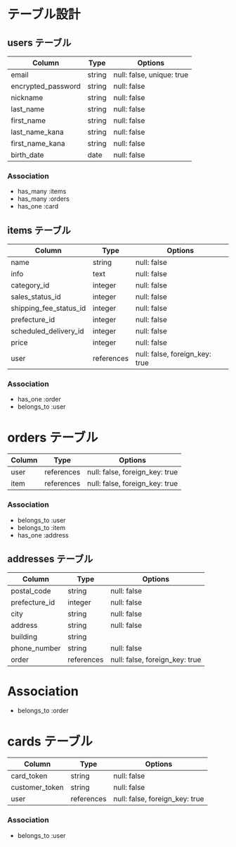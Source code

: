 # テーブル設計

## users テーブル

| Column             | Type   | Options                   |
| -------------------| ------ | ------------------------- |
| email              | string | null: false, unique: true |
| encrypted_password | string | null: false               |
| nickname           | string | null: false               |
| last_name          | string | null: false               |
| first_name         | string | null: false               |
| last_name_kana     | string | null: false               |
| first_name_kana    | string | null: false               |
| birth_date         | date   | null: false               |

### Association

- has_many :items
- has_many :orders
- has_one  :card


## items テーブル

| Column                 | Type       | Options                        |
| ---------------------- | ---------- | ------------------------------ |
| name                   | string     | null: false                    |
| info                   | text       | null: false                    |
| category_id            | integer    | null: false                    |
| sales_status_id        | integer    | null: false                    |
| shipping_fee_status_id | integer    | null: false                    |
| prefecture_id          | integer    | null: false                    |
| scheduled_delivery_id  | integer    | null: false                    |
| price                  | integer    | null: false                    |
| user                   | references | null: false, foreign_key: true |

### Association

- has_one    :order
- belongs_to :user


# orders テーブル

| Column                 | Type       | Options                        |
| ---------------------- | ---------- | ------------------------------ |
| user                   | references | null: false, foreign_key: true |
| item                   | references | null: false, foreign_key: true |

### Association

- belongs_to :user
- belongs_to :item
- has_one    :address


## addresses テーブル

| Column                 | Type       | Options                        |
| ---------------------- | ---------- | ------------------------------ |
| postal_code            | string     | null: false                    |
| prefecture_id          | integer    | null: false                    |
| city                   | string     | null: false                    |
| address                | string     | null: false                    |
| building               | string     |                                |
| phone_number           | string     | null: false                    |
| order                  | references | null: false, foreign_key: true |

# Association

- belongs_to :order


# cards テーブル

| Column                 | Type       | Options                        |
| ---------------------- | ---------- | ------------------------------ |
| card_token             | string     | null: false                    |
| customer_token         | string     | null: false                    |
| user                   | references | null: false, foreign_key: true |

### Association

- belongs_to :user